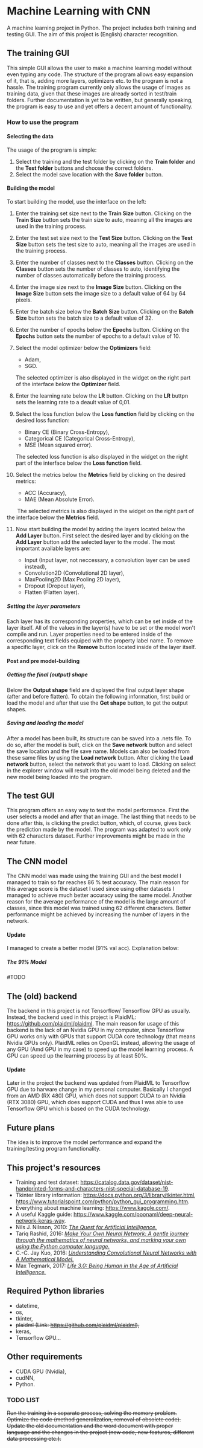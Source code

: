 # Machine Learning with CNN

A machine learning project in Python.
The project includes both training and testing GUI.
The aim of this project is (English) character recognition.

## The training GUI
This simple GUI allows the user to make a machine learning model without even typing any code.
The structure of the program allows easy expansion of it, that is, adding more layers, optimizers etc. to the program
is not a hassle. The training program currently only allows the usage of images as training data, given that these images
are already sorted in test/train folders. Further documentation is yet to be written, but generally speaking, the
program is easy to use and yet offers a decent amount of functionality.
### How to use the program
#### Selecting the data
The usage of the program is simple:
1. Select the training and the test folder by clicking on the **Train folder** and the **Test folder** buttons and choose the correct folders.
2. Select the model save location with the **Save folder** button.
#### Building the model
To start building the model, use the interface on the left:
1. Enter the training set size next to the **Train Size** button. Clicking on the **Train Size** button sets the train size to auto, meaning all the images are used in the training process.
2. Enter the test set size next to the **Test Size** button. Clicking on the **Test Size** button sets the test size to auto, meaning all the images are used in the training process.
3. Enter the number of classes next to the **Classes** button. Clicking on the **Classes** button sets the number of classes to auto, identifying the number of classes automatically before the training process.
4. Enter the image size next to the **Image Size** button. Clicking on the **Image Size** button sets the image size to a default value of 64 by 64 pixels.
5. Enter the batch size below the **Batch Size** button. Clicking on the **Batch Size** button sets the batch size to a default value of 32.
6. Enter the number of epochs below the **Epochs** button. Clicking on the **Epochs** button sets the number of epochs to a default value of 10.
7. Select the model optimizer below the **Optimizers** field:
   * Adam,
   * SGD.

   The selected optimizer is also displayed in the widget on the right part of the interface below the **Optimizer** field.
8. Enter the learning rate below the **LR** button. Clicking on the **LR** buttpn sets the learning rate to a deault value of 0,01.
9. Select the loss function below the **Loss function** field by clicking on the desired loss function:
   * Binary CE (Binary Cross-Entropy),
   * Categorical CE (Categorical Cross-Entropy),
   * MSE (Mean squared error).

   The selected loss function is also displayed in the widget on the right part of the interface below the **Loss function** field.
10. Select the metrics below the **Metrics** field by clicking on the desired metrics:
    * ACC (Accuracy),
    * MAE (Mean Absolute Error).

   &nbsp;&nbsp;&nbsp;&nbsp;&nbsp;&nbsp;&nbsp;The selected metrics is also displayed in the widget on the right part of the interface below the **Metrics** field.
   
11. Now start building the model by adding the layers located below the **Add Layer** button. First select the desired layer and by clicking on the **Add Layer** button add the selected layer to the model. The most important available layers are:

    * Input (Input layer, not neccessary, a convolution layer can be used instead),
    * Convolution2D (Convolutional 2D layer),
    * MaxPooling2D (Max Pooling 2D layer),
    * Dropout (Dropout layer),
    * Flatten (Flatten layer).

##### Setting the layer parameters
Each layer has its corresponding properties, which can be set inside of the layer itself. All of the values in the layer(s) have to be set or the model won't compile and run. Layer properties need to be entered inside of the corresponding text fields equiped with the property label name. To remove a specific layer, click on the **Remove** button located inside of the layer itself.
#### Post and pre model-building
##### Getting the final (output) shape
Below the **Output shape** field are displayed the final output layer shape (after and before flatten). To obtain the following information, first build or load the model and after that use the **Get shape** button, to get the output shapes.
##### Saving and loading the model
After a model has been built, its structure can be saved into a .nets file. To do so, after the model is built, click on the **Save network** button and select the save location and the file save name.
Models can also be loaded from these same files by using the **Load network** button. After clicking the **Load network** button, select the network that you want to load. Clicking on select in the explorer window will result into the old model being deleted and the new model being loaded into the program.
 

## The test GUI
This program offers an easy way to test the model performance. First the user selects a model and after that an
image. The last thing that needs to be done after this, is clicking the predict button, which, of course, gives back
the prediction made by the model. The program was adapted to work only with 62 characters dataset. Further improvements
might be made in the near future.

## The CNN model
The CNN model was made using the training GUI and the best model I managed to train so far reaches 86 % test accuracy.
The main reason for this average score is the dataset I used since using other datasets I managed to achieve much
better accuracy using the same model. Another reason for the average performance of the model is the large amount of
classes, since this model was trained using 62 different characters.
Better performance might be achieved by increasing the number of layers in the network.
#### Update 
I managed to create a better model (91% val acc). Explanation below:
##### The 91% Model
#TODO

## The (old) backend
The backend in this project is not Tensorflow/ Tensorflow GPU as usually. Instead, the backend used in this project is
PlaidML: https://github.com/plaidml/plaidml. The main reason for usage of this backend is the lack of an Nvidia GPU in 
my computer, since Tensorflow GPU works only with GPUs that support CUDA core technology (that means Nvidia GPUs only).
PlaidML relies on OpenGL instead, allowing the usage of any GPU (Amd GPU in my case) to speed up the model learning
process. A GPU can speed up the learning process by at least 50%.
#### Update
Later in the project the backend was updated from PlaidML to Tensorflow GPU due to harware change in my personal computer.
Basically I changed from an AMD (RX 480) GPU, which does not support CUDA to an Nvidia (RTX 3080) GPU, which does support
CUDA and thus I was able to use Tensorflow GPU which is based on the CUDA technology.

## Future plans
The idea is to improve the model performance and expand the training/testing program functionality.

## This project's resources
* Training and test dataset: 
https://catalog.data.gov/dataset/nist-handprinted-forms-and-characters-nist-special-database-19.
* Tkinter library information: https://docs.python.org/3/library/tkinter.html, 
https://www.tutorialspoint.com/python/python_gui_programming.htm.
* Everything about machine learning: https://www.kaggle.com/.
* A useful Kaggle guide: https://www.kaggle.com/poonaml/deep-neural-network-keras-way.
*  Nils J. Nilsson, 2010: <i/>[The Quest for Artificial Intelligence.](https://www.goodreads.com/book/show/7465939-the-quest-for-artificial-intelligence "Good reads")</i>
* Tariq Rashid, 2016: <i/>[Make Your Own Neural Network: A gentle journey through the mathematics of neural networks,
and marking your own using the Python computer language.](https://books.google.si/books/about/Make_Your_Own_Neural_Network.html?id=Zli_jwEACAAJ&source=kp_book_description&redir_esc=y "Google books")</i>
* C.-C. Jay Kuo, 2016: <i/>[Understanding Convolutional Neural Networks with A Mathematical Model.](https://arxiv.org/abs/1609.04112 "Arxiv")</i>
* Max Tegmark, 2017: <i/>[Life 3.0: Being Human in the Age of Artificial Intelligence.](https://www.goodreads.com/book/show/34272565-life-3-0 "Good reads")</i>

## Required Python libraries
* datetime,
* os,
* tkinter,
* ~~plaidml (Link: https://github.com/plaidml/plaidml),~~
* keras,
* Tensorflow GPU...

## Other requirements
* CUDA GPU (Nvidia),
* cudNN,
* Python.

### TODO LIST
~~Run the training in a separate process, solving the memory problem.~~
~~Optimize the code (method generalization, removal of obsolete code).~~
~~Update the old documentation and the word document with proper language and the changes in the project
(new code, new features, different data processing etc.).~~
